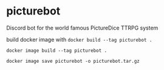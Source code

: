 # picturebot
Discord bot for the world famous PictureDice TTRPG system





build docker image with
`docker build --tag picturebot .`

`docker image build --tag picturebot .`

`docker image save picturebot -o picturebot.tar.gz`
